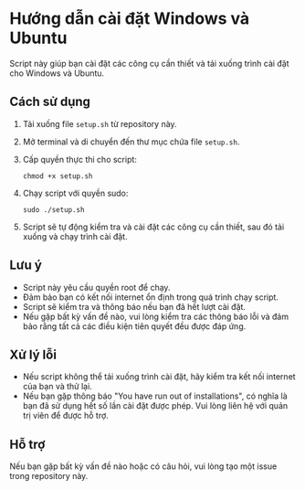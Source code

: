 # Hướng dẫn cài đặt Windows và Ubuntu

Script này giúp bạn cài đặt các công cụ cần thiết và tải xuống trình cài đặt cho Windows và Ubuntu.

## Cách sử dụng

1. Tải xuống file `setup.sh` từ repository này.

2. Mở terminal và di chuyển đến thư mục chứa file `setup.sh`.

3. Cấp quyền thực thi cho script:
   ```
   chmod +x setup.sh
   ```

4. Chạy script với quyền sudo:
   ```
   sudo ./setup.sh
   ```

5. Script sẽ tự động kiểm tra và cài đặt các công cụ cần thiết, sau đó tải xuống và chạy trình cài đặt.

## Lưu ý

- Script này yêu cầu quyền root để chạy.
- Đảm bảo bạn có kết nối internet ổn định trong quá trình chạy script.
- Script sẽ kiểm tra và thông báo nếu bạn đã hết lượt cài đặt.
- Nếu gặp bất kỳ vấn đề nào, vui lòng kiểm tra các thông báo lỗi và đảm bảo rằng tất cả các điều kiện tiên quyết đều được đáp ứng.

## Xử lý lỗi

- Nếu script không thể tải xuống trình cài đặt, hãy kiểm tra kết nối internet của bạn và thử lại.
- Nếu bạn gặp thông báo "You have run out of installations", có nghĩa là bạn đã sử dụng hết số lần cài đặt được phép. Vui lòng liên hệ với quản trị viên để được hỗ trợ.

## Hỗ trợ

Nếu bạn gặp bất kỳ vấn đề nào hoặc có câu hỏi, vui lòng tạo một issue trong repository này.
